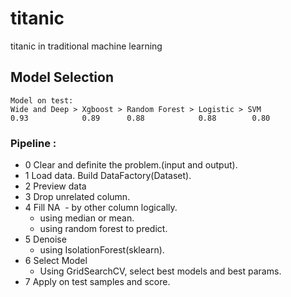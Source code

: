 # titanic
titanic in traditional machine learning


## Model Selection
```
Model on test:
Wide and Deep > Xgboost > Random Forest > Logistic > SVM
0.93            0.89      0.88            0.88        0.80

```


### Pipeline :
- 0 Clear and definite the problem.(input and output).
- 1 Load data. Build DataFactory(Dataset).
- 2 Preview data
- 3 Drop unrelated column.
- 4 Fill NA
  - by other column logically.
  - using median or mean.
  - using random forest to predict.
- 5 Denoise
  - using IsolationForest(sklearn).
- 6 Select Model
  - Using GridSearchCV, select best models and best params.
- 7 Apply on test samples and score.
